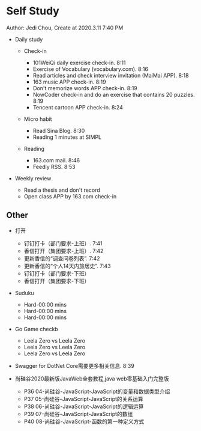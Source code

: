 # Self Study

Author: Jedi Chou, Create at 2020.3.11 7:40 PM

* Daily study
  * Check-in
    * 101WeiQi daily exercise check-in. 8:11
    * Exercise of Vocabulary (vocabulary.com). 8:16
    * Read articles and check interview invitation (MaiMai APP). 8:18
    * 163 music APP check-in. 8:19
    * Don't memorize words APP check-in. 8:19
    * NowCoder check-in and do an exercise that contains 20 puzzles. 8:19
    * Tencent cartoon APP check-in. 8:24

  * Micro habit
    * Read Sina Blog. 8:30
    * Reading 1 minutes at SIMPL

  * Reading
    * 163.com mail. 8:46
    * Feedly RSS. 8:53

* Weekly review
  * Read a thesis and don't record
  * Open class APP by 163.com check-in

## Other

* 打开
  * 钉钉打卡（部门要求-上班）. 7:41
  * 香信打开（集团要求-上班）. 7:42
  * 更新香信的“调查问卷列表”. 7:42
  * 更新香信的“个人14天内旅居史”. 7:43
  * 钉钉打卡（部门要求-下班）
  * 香信打开（集团要求-下班）

* Suduku
  * Hard-00:00 mins
  * Hard-00:00 mins
  * Hard-00:00 mins

* Go Game checkb
  * Leela Zero vs Leela Zero
  * Leela Zero vs Leela Zero
  * Leela Zero vs Leela Zero

* Swagger for DotNet Core需要更多相关信息. 8:39

* 尚硅谷2020最新版JavaWeb全套教程,java web零基础入门完整版
  * P36 04-尚硅谷-JavaScript-JavaScript的变量和数据类型介绍
  * P37 05-尚硅谷-JavaScript-JavaScript的关系运算
  * P38 06-尚硅谷-JavaScript-JavaScript的逻辑运算
  * P39 07-尚硅谷-JavaScript-JavaScript的数组
  * P40 08-尚硅谷-JavaScript-函数的第一种定义方式
